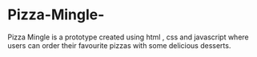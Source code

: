 # Pizza-Mingle-
Pizza Mingle is a prototype created using html , css and javascript where users can order their favourite pizzas with some delicious desserts.
